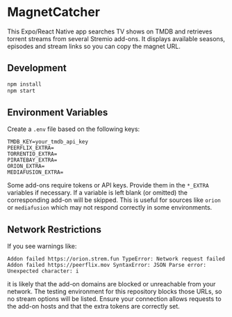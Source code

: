 # MagnetCatcher

This Expo/React Native app searches TV shows on TMDB and retrieves torrent streams from several Stremio add-ons. It displays available seasons, episodes and stream links so you can copy the magnet URL.

## Development

```bash
npm install
npm start
```

## Environment Variables

Create a `.env` file based on the following keys:

```
TMDB_KEY=your_tmdb_api_key
PEERFLIX_EXTRA=
TORRENTIO_EXTRA=
PIRATEBAY_EXTRA=
ORION_EXTRA=
MEDIAFUSION_EXTRA=
```

Some add-ons require tokens or API keys. Provide them in the `*_EXTRA` variables if necessary. If a variable is left blank (or omitted) the corresponding add-on will be skipped. This is useful for sources like `orion` or `mediafusion` which may not respond correctly in some environments.

## Network Restrictions

If you see warnings like:

```
Addon failed https://orion.strem.fun TypeError: Network request failed
Addon failed https://peerflix.mov SyntaxError: JSON Parse error: Unexpected character: i
```

it is likely that the add-on domains are blocked or unreachable from your network. The testing environment for this repository blocks those URLs, so no stream options will be listed. Ensure your connection allows requests to the add-on hosts and that the extra tokens are correctly set.
